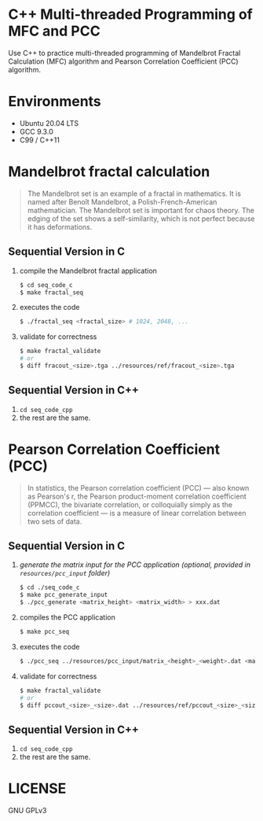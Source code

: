 # C++ Multi-threaded Programming of MFC and PCC

Use C++ to practice multi-threaded programming of Mandelbrot Fractal Calculation (MFC) algorithm and Pearson Correlation Coefficient (PCC) algorithm.

# Environments

* Ubuntu 20.04 LTS
* GCC 9.3.0
* C99 / C++11

# Mandelbrot fractal calculation

> The Mandelbrot set is an example of a fractal in mathematics. It is named after Benoît Mandelbrot, a Polish-French-American mathematician. The Mandelbrot set is important for chaos theory. The edging of the set shows a self-similarity, which is not perfect because it has deformations.

## Sequential Version in C

1. compile the Mandelbrot fractal application
   
   ``` bash
   $ cd seq_code_c
   $ make fractal_seq
   ```

2. executes the code

   ``` bash
   $ ./fractal_seq <fractal_size> # 1024, 2048, ...
   ```

3. validate for correctness

   ``` bash
   $ make fractal_validate
   # or
   $ diff fracout_<size>.tga ../resources/ref/fracout_<size>.tga
   ```

## Sequential Version in C++

1. `cd seq_code_cpp`
2. the rest are the same.

# Pearson Correlation Coefficient (PCC)

> In statistics, the Pearson correlation coefficient (PCC) ― also known as Pearson's r, the Pearson product-moment correlation coefficient (PPMCC), the bivariate correlation, or colloquially simply as the correlation coefficient ― is a measure of linear correlation between two sets of data.

## Sequential Version in C

1. *generate the matrix input for the PCC application (optional, provided in `resources/pcc_input` folder)*
   
   ``` bash
   $ cd ./seq_code_c
   $ make pcc_generate_input
   $ ./pcc_generate <matrix_height> <matrix_width> > xxx.dat
   ```

2. compiles the PCC application

   ``` bash
   $ make pcc_seq
   ```

3. executes the code

   ``` bash
   $ ./pcc_seq ../resources/pcc_input/matrix_<height>_<weight>.dat <matrix_height> <matrix_width>
   ```

4. validate for correctness

   ``` bash
   $ make fractal_validate
   # or
   $ diff pccout_<size>_<size>.dat ../resources/ref/pccout_<size>_<size>.dat
   ```

## Sequential Version in C++

1. `cd seq_code_cpp`
2. the rest are the same.

# LICENSE

GNU GPLv3
